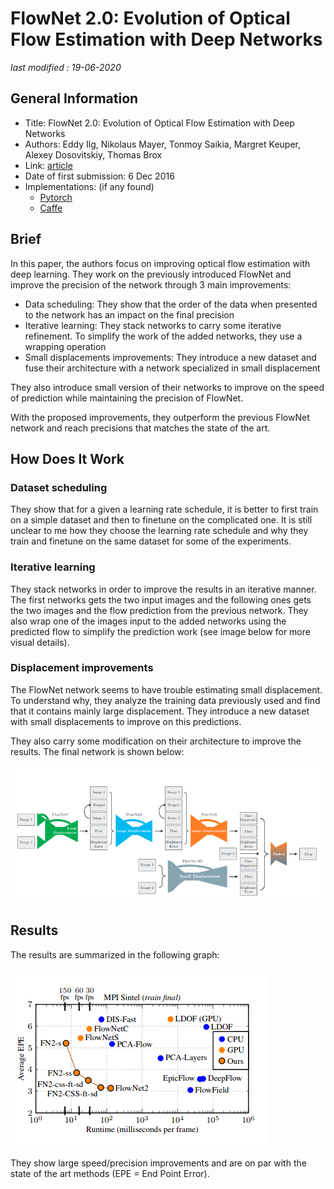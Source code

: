 # FlowNet 2.0: Evolution of Optical Flow Estimation with Deep Networks

_last modified : 19-06-2020_

## General Information

- Title: FlowNet 2.0: Evolution of Optical Flow Estimation with Deep Networks
- Authors: Eddy Ilg, Nikolaus Mayer, Tonmoy Saikia, Margret Keuper, Alexey Dosovitskiy, Thomas Brox
- Link: [article](https://arxiv.org/abs/1612.01925)
- Date of first submission: 6 Dec 2016
- Implementations: (if any found)
    - [Pytorch](https://github.com/NVIDIA/flownet2-pytorch)
    - [Caffe](https://github.com/lmb-freiburg/flownet2)

## Brief

In this paper, the authors focus on improving optical flow estimation with deep learning. They work on the previously introduced FlowNet and improve the precision of the network through 3 main improvements:

- Data scheduling: They show that the order of the data when presented to the network has an impact on the final precision
- Iterative learning: They stack networks to carry some iterative refinement. To simplify the work of the added networks, they use a wrapping operation
- Small displacements improvements: They introduce a new dataset and fuse their architecture with a network specialized in small displacement

They also introduce small version of their networks to improve on the speed of prediction while maintaining the precision of FlowNet.

With the proposed improvements, they outperform the previous FlowNet network and reach precisions that matches the state of the art.

## How Does It Work

### Dataset scheduling

They show that for a given a learning rate schedule, it is better to first train on a simple dataset and then to finetune on the complicated one. It is still unclear to me how they choose the learning rate schedule and why they train and finetune on the same dataset for some of the experiments.

### Iterative learning

They stack networks in order to improve the results in an iterative manner. The first networks gets the two input images and the following ones gets the two images and the flow prediction from the previous network. They also wrap one of the images input to the added networks using the predicted flow to simplify the prediction work (see image below for more visual details).

### Displacement improvements

The FlowNet network seems to have trouble estimating small displacement. To understand why, they analyze the training data previously used and find that it contains mainly large displacement. They introduce a new dataset with small displacements to improve on this predictions.

They also carry some modification on their architecture to improve the results. The final network is shown below:

![network](https://raw.githubusercontent.com/D3lt4lph4/papers/master/docs/images/flow/FlowNet2/network.png?raw=true "network")

## Results

The results are summarized in the following graph:

![results](https://raw.githubusercontent.com/D3lt4lph4/papers/master/docs/images/flow/FlowNet2/results.png?raw=true "results")

They show large speed/precision improvements and are on par with the state of the art methods (EPE = End Point Error).
